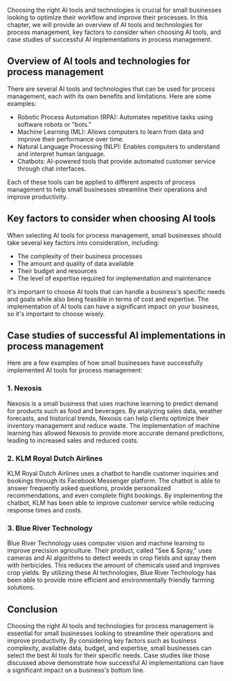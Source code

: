 
Choosing the right AI tools and technologies is crucial for small businesses looking to optimize their workflow and improve their processes. In this chapter, we will provide an overview of AI tools and technologies for process management, key factors to consider when choosing AI tools, and case studies of successful AI implementations in process management.

Overview of AI tools and technologies for process management
------------------------------------------------------------

There are several AI tools and technologies that can be used for process management, each with its own benefits and limitations. Here are some examples:

* Robotic Process Automation (RPA): Automates repetitive tasks using software robots or "bots."
* Machine Learning (ML): Allows computers to learn from data and improve their performance over time.
* Natural Language Processing (NLP): Enables computers to understand and interpret human language.
* Chatbots: AI-powered tools that provide automated customer service through chat interfaces.

Each of these tools can be applied to different aspects of process management to help small businesses streamline their operations and improve productivity.

Key factors to consider when choosing AI tools
----------------------------------------------

When selecting AI tools for process management, small businesses should take several key factors into consideration, including:

* The complexity of their business processes
* The amount and quality of data available
* Their budget and resources
* The level of expertise required for implementation and maintenance

It's important to choose AI tools that can handle a business's specific needs and goals while also being feasible in terms of cost and expertise. The implementation of AI tools can have a significant impact on your business, so it's important to choose wisely.

Case studies of successful AI implementations in process management
-------------------------------------------------------------------

Here are a few examples of how small businesses have successfully implemented AI tools for process management:

### 1. Nexosis

Nexosis is a small business that uses machine learning to predict demand for products such as food and beverages. By analyzing sales data, weather forecasts, and historical trends, Nexosis can help clients optimize their inventory management and reduce waste. The implementation of machine learning has allowed Nexosis to provide more accurate demand predictions, leading to increased sales and reduced costs.

### 2. KLM Royal Dutch Airlines

KLM Royal Dutch Airlines uses a chatbot to handle customer inquiries and bookings through its Facebook Messenger platform. The chatbot is able to answer frequently asked questions, provide personalized recommendations, and even complete flight bookings. By implementing the chatbot, KLM has been able to improve customer service while reducing response times and costs.

### 3. Blue River Technology

Blue River Technology uses computer vision and machine learning to improve precision agriculture. Their product, called "See \& Spray," uses cameras and AI algorithms to detect weeds in crop fields and spray them with herbicides. This reduces the amount of chemicals used and improves crop yields. By utilizing these AI technologies, Blue River Technology has been able to provide more efficient and environmentally friendly farming solutions.

Conclusion
----------

Choosing the right AI tools and technologies for process management is essential for small businesses looking to streamline their operations and improve productivity. By considering key factors such as business complexity, available data, budget, and expertise, small businesses can select the best AI tools for their specific needs. Case studies like those discussed above demonstrate how successful AI implementations can have a significant impact on a business's bottom line.
